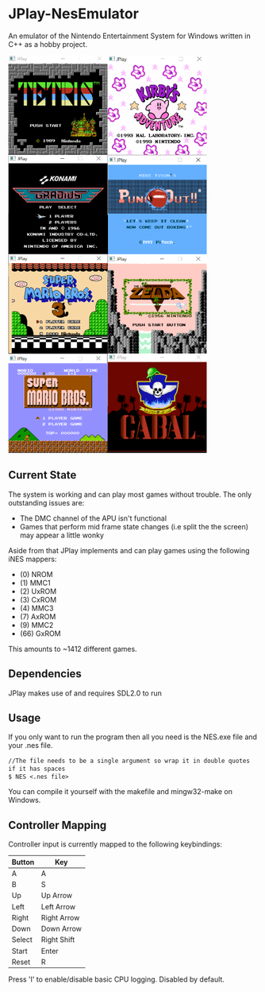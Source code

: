 # JPlay-NesEmulator
An emulator of the Nintendo Entertainment System for Windows written in C++ as a hobby project.

<img src="/Images/Tetris.PNG?raw=true" width=200 height=200 align="left"> <img src="/Images/Kirby.PNG?raw=true" width=200 height=200 align="left"> <img src="/Images/Gradius.PNG?raw=true" width=200 height=200 align="left"> <img src="/Images/Tyson.PNG?raw=true" width=200 height=200 align="left">
<br>
<img src="/Images/SMB3.PNG?raw=true" width=200 height=200 align="left"> <img src="/Images/Zelda.PNG?raw=true" width=200 height=200 align="left"> <img src="/Images/SMB.PNG?raw=true" width=200 height=200 align="left"> <img src="/Images/Cabal.PNG?raw=true" width=200 height=200>



## Current State
The system is working and can play most games without trouble. The only outstanding issues are:

  * The DMC channel of the APU isn't functional
  * Games that perform mid frame state changes (i.e split the the screen) may appear a little wonky

Aside from that JPlay implements and can play games using the following iNES mappers:

  * (0) NROM
  * (1) MMC1
  * (2) UxROM
  * (3) CxROM
  * (4) MMC3
  * (7) AxROM
  * (9) MMC2
  * (66) GxROM

This amounts to ~1412 different games.

## Dependencies
JPlay makes use of and requires SDL2.0 to run 


## Usage
If you only want to run the program then all you need is the NES.exe file and your .nes file.<br>
```
//The file needs to be a single argument so wrap it in double quotes if it has spaces
$ NES <.nes file>
```

You can compile it yourself with the makefile and mingw32-make on Windows.


## Controller Mapping
Controller input is currently mapped to the following keybindings:

Button | Key
------ | ---
A | A
B | S
Up | Up Arrow
Left | Left Arrow
Right | Right Arrow
Down | Down Arrow
Select | Right Shift
Start | Enter
Reset | R

Press 'l' to enable/disable basic CPU logging. Disabled by default.

